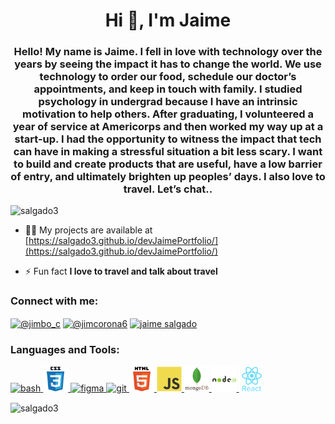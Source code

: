 <h1 align="center">Hi 👋, I'm Jaime</h1>
<h3 align="center">Hello! My name is Jaime. I fell in love with technology over the years by seeing the impact it has to change the world. We use technology to order our food, schedule our doctor’s appointments, and keep in touch with family. I studied psychology in undergrad because I have an intrinsic motivation to help others. After graduating, I volunteered a year of service at Americorps and then worked my way up at a start-up. I had the opportunity to witness the impact that tech can have in making a stressful situation a bit less scary. I want to build and create products that are useful, have a low barrier of entry, and ultimately brighten up peoples’ days. I also love to travel. Let’s chat..</h3>

<p align="left"> <img src="https://komarev.com/ghpvc/?username=salgado3&label=Profile%20views&color=0e75b6&style=flat" alt="salgado3" /> </p>

- 👨‍💻 My projects are available at [https://salgado3.github.io/devJaimePortfolio/](https://salgado3.github.io/devJaimePortfolio/)

- ⚡ Fun fact **I love to travel and talk about travel**

<h3 align="left">Connect with me:</h3>
<p align="left">
<a href="https://codepen.io/@jimbo_c" target="blank"><img align="center" src="https://cdn.jsdelivr.net/npm/simple-icons@3.0.1/icons/codepen.svg" alt="@jimbo_c" height="30" width="40" /></a>
<a href="https://twitter.com/@jimcorona6" target="blank"><img align="center" src="https://cdn.jsdelivr.net/npm/simple-icons@3.0.1/icons/twitter.svg" alt="@jimcorona6" height="30" width="40" /></a>
<a href="https://linkedin.com/in/jaime salgado" target="blank"><img align="center" src="https://cdn.jsdelivr.net/npm/simple-icons@3.0.1/icons/linkedin.svg" alt="jaime salgado" height="30" width="40" /></a>
</p>

<h3 align="left">Languages and Tools:</h3>
<p align="left"> <a href="https://www.gnu.org/software/bash/" target="_blank"> <img src="https://www.vectorlogo.zone/logos/gnu_bash/gnu_bash-icon.svg" alt="bash" width="40" height="40"/> </a> <a href="https://www.w3schools.com/css/" target="_blank"> <img src="https://raw.githubusercontent.com/devicons/devicon/master/icons/css3/css3-original-wordmark.svg" alt="css3" width="40" height="40"/> </a> <a href="https://www.figma.com/" target="_blank"> <img src="https://www.vectorlogo.zone/logos/figma/figma-icon.svg" alt="figma" width="40" height="40"/> </a> <a href="https://git-scm.com/" target="_blank"> <img src="https://www.vectorlogo.zone/logos/git-scm/git-scm-icon.svg" alt="git" width="40" height="40"/> </a> <a href="https://www.w3.org/html/" target="_blank"> <img src="https://raw.githubusercontent.com/devicons/devicon/master/icons/html5/html5-original-wordmark.svg" alt="html5" width="40" height="40"/> </a> <a href="https://developer.mozilla.org/en-US/docs/Web/JavaScript" target="_blank"> <img src="https://raw.githubusercontent.com/devicons/devicon/master/icons/javascript/javascript-original.svg" alt="javascript" width="40" height="40"/> </a> <a href="https://www.mongodb.com/" target="_blank"> <img src="https://raw.githubusercontent.com/devicons/devicon/master/icons/mongodb/mongodb-original-wordmark.svg" alt="mongodb" width="40" height="40"/> </a> <a href="https://nodejs.org" target="_blank"> <img src="https://raw.githubusercontent.com/devicons/devicon/master/icons/nodejs/nodejs-original-wordmark.svg" alt="nodejs" width="40" height="40"/> </a> <a href="https://reactjs.org/" target="_blank"> <img src="https://raw.githubusercontent.com/devicons/devicon/master/icons/react/react-original-wordmark.svg" alt="react" width="40" height="40"/> </a> </p>

<p><img align="center" src="https://github-readme-streak-stats.herokuapp.com/?user=salgado3&" alt="salgado3" /></p>

